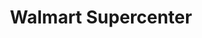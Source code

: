 ---
title: "Walmart Supercenter"
url: /rock-hill/walmart-supercenter-old-york-road/
shop: supermarket
---